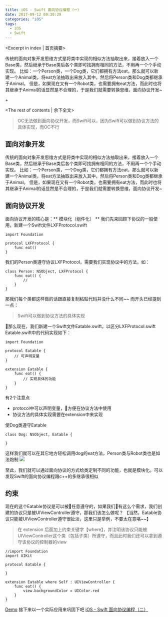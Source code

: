 ```yaml
---
title: iOS - Swift 面向协议编程（一）
date: 2017-09-12 09:30:29
categories: "iOS"
tags:
  - iOS
  - Swift
---
```


<Excerpt in index | 首页摘要> 

传统的面向对象开发思维方式是将类中实现的相似方法抽取出来，接着放入一个Base类，然后继承于Base类后各个类即可找拥有相同的方法，不用再一个个手动实现。
比如：一个Person类，一个Dog类，它们都拥有方法eat，那么就可以新建一个Animal类，将eat方法抽取出来放入其中，然后将Person类和Dog类都继承于Animal。
但是，如果现在又有一个Robot类，也需要拥有eat方法，而此时也将其继承于Animal的话显然是不合理的，于是我们就需要转换思维，面向协议开发~

+<!-- more -->

<The rest of contents | 余下全文>

> OC无法做到面向协议开发，而Swift可以，因为Swift可以做到协议方法的具体实现，而OC不行

## 面向对象开发

传统的面向对象开发思维方式是将类中实现的相似方法抽取出来，接着放入一个Base类，然后继承于Base类后各个类即可找拥有相同的方法，不用再一个个手动实现。
比如：一个Person类，一个Dog类，它们都拥有方法eat，那么就可以新建一个Animal类，将eat方法抽取出来放入其中，然后将Person类和Dog类都继承于Animal。
但是，如果现在又有一个Robot类，也需要拥有eat方法，而此时也将其继承于Animal的话显然是不合理的，于是我们就需要转换思维，面向协议开发~

## 面向协议开发

面向协议开发的核心是：** 模块化（组件化） **
我们先来回顾下协议的一般使用，新建一个Swift文件LXFProtocol.swift
```
import Foundation

protocol LXFProtocol {
    func eat()
}
```
我们的Person类遵守协议LXFProtocol，需要我们实现协议中的方法，如：
```
class Person: NSObject, LXFProtocol {
    func eat() {
        //
    }
}
```
那我们每个类都这样做的话跟直接复制粘贴代码并没什么不同~~
而开头已经提到一点：
> Swift可以做到协议方法的具体实现

那么现在，我们新建一个Swift文件Eatable.swift，以区分LXFProtocol.swift
Eatable.swift中的代码实现如下：
```
import Foundation

protocol Eatable {
    // 可声明变量
}

extension Eatable {
    func eat() {
        // 实现具体的功能
    }
}
```
有2个注意点
- protocol中可以声明变量，方便在协议方法中使用
- 协议方法的具体实现需要在extension中来实现

使Dog类遵守Eatable
```
class Dog: NSObject, Eatable {

}
```
这样我们就可以在其它地方轻松调用dog的eat方法，Person类与Robot类也是如法炮制
![](http://linxunfeng.github.io/images/2017/09/iOS-Swift-面向协议编程（一）/1.png)

至此，我们就可以通过面向协议的方式给类定制不同的功能，也就是模块化。可以发现Swift的面向协议编程跟c++的多继承很相似

## 约束
现在的这个Eatable协议是可以被任意遵守的，如果我们有这么个需求，我们创建的协议只是被UIViewController遵守，那我们该怎么做呢？
【当然，Eatable协议只能被UIViewController遵守很扯淡，这里只是举例，不要太在意咯~~】
> 在 extension 后面加上约束关键字【where】，并注明该协议只能被UIViewController这个类（包括子类）所遵守，而且此时我们还可以拿到遵守该协议的控制器的view

```
//import Foundation
import UIKit

protocol Eatable {
    
}

extension Eatable where Self : UIViewController {
    func eat() {
        view.backgroundColor = UIColor.red
    }
}
```

[Demo](https://github.com/LinXunFeng/LXFPOP)
接下来以一个实际应用来巩固下吧 [iOS - Swift 面向协议编程（二）](/2017/09/12/iOS-Swift-面向协议编程（二）/)